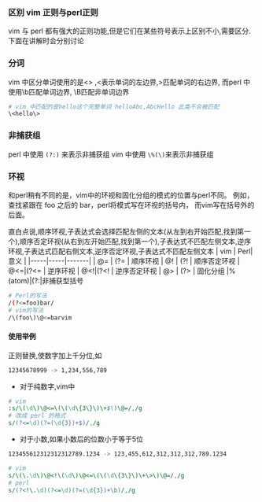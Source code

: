 ### 区别 vim 正则与perl正则
vim 与 perl 都有强大的正则功能,但是它们在某些符号表示上区别不小,需要区分.下面在讲解时会分别讨论

### 分词
vim 中区分单词使用的是\<\> ,\<表示单词的左边界,\>匹配单词的右边界, 而perl 中使用\b匹配单词边界, \B匹配非单词边界
```bash
# vim 中匹配的是hello这个完整单词 helloAbc,AbcHello 此类不会被匹配
\<hello\>
```

### 非捕获组
perl 中使用 `(?:)` 来表示非捕获组
vim 中使用 `\%(\)`来表示非捕获组

### 环视
和perl稍有不同的是，vim中的环视和固化分组的模式的位置与perl不同。 例如，查找紧跟在 foo 之后的 bar，perl将模式写在环视的括号内， 而vim写在括号外的后面。

直白点说,顺序环视,子表达式会选择匹配左侧的文本(从左到右开始匹配,找到第一个),顺序否定环视(从右到左开始匹配,找到第一个),子表达式不匹配左侧文本,逆序环视,子表达式匹配右侧文本,逆序否定环视,子表达式不匹配左侧文本
| vim | Perl|   意义 |
|-----|-----|-------|
| \@= | (?= |  顺序环视
| \@! | (?! |  顺序否定环视
| \@<=|(?<= |  逆序环视
| \@<!|(?<! |  逆序否定环视
| \@> | (?> |  固化分组
|\%(atom\)|(?:|非捕获型括号

```bash
# Perl的写法
/(?<=foo)bar/
# vim的写法
/\(foo\)\@<=barvim
```

#### 使用举例
正则替换,使数字加上千分位,如
```bash
12345678999 -> 1,234,556,789
```
* 对于纯数字,vim中
```perl
# vim
:s/\(\d\)\@<=\(\(\d\{3\}\)\+$\)\@=/,/g
# 改成 perl 的格式
s/(?<=\d)(?=(\d{3})+$)/,/g
```
* 对于小数,如果小数后的位数小于等于5位
```bash
123455612312312312789.1234 -> 123,455,612,312,312,312,789.1234
```

```perl
# vim
s/\(\.\d\)\@<!\(\d\)\@<=\(\(\d\{3\}\)\+\>\)\@=/,/g
# perl
s/(?<!\.\d)(?<=\d)(?=(\d{3})+\b)/,/g
```


